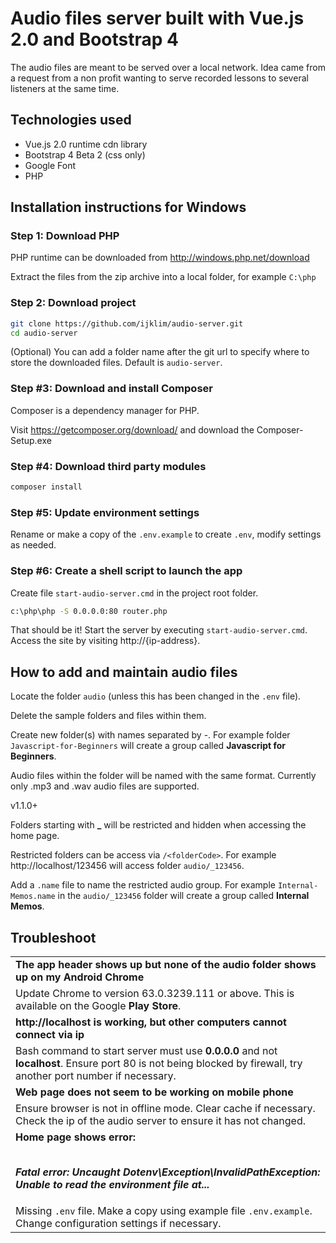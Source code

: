 # Audio files server built with Vue.js 2.0 and Bootstrap 4

The audio files are meant to be served over a local network. Idea came from a request from a non profit wanting to serve recorded lessons to several listeners at the same time.

## Technologies used

* Vue.js 2.0 runtime cdn library
* Bootstrap 4 Beta 2 (css only)
* Google Font
* PHP

## Installation instructions for Windows

### Step 1: Download PHP

PHP runtime can be downloaded from http://windows.php.net/download

Extract the files from the zip archive into a local folder, for example `C:\php`

### Step 2: Download project

```bash
git clone https://github.com/ijklim/audio-server.git
cd audio-server
```

(Optional) You can add a folder name after the git url to specify where to store the downloaded files. Default is `audio-server`.

### Step #3: Download and install Composer

Composer is a dependency manager for PHP.

Visit https://getcomposer.org/download/ and download the Composer-Setup.exe

### Step #4: Download third party modules

```bash
composer install
```

### Step #5: Update environment settings

Rename or make a copy of the `.env.example` to create `.env`, modify settings as needed.

### Step #6: Create a shell script to launch the app

Create file `start-audio-server.cmd` in the project root folder.

```bash
c:\php\php -S 0.0.0.0:80 router.php
```

That should be it! Start the server by executing `start-audio-server.cmd`. Access the site by visiting http://{ip-address}.

## How to add and maintain audio files

Locate the folder `audio` (unless this has been changed in the `.env` file).

Delete the sample folders and files within them.

Create new folder(s) with names separated by -. For example folder `Javascript-for-Beginners` will create a group called **Javascript for Beginners**.

Audio files within the folder will be named with the same format. Currently only .mp3 and .wav audio files are supported.

v1.1.0+

Folders starting with **_** will be restricted and hidden when accessing the home page.

Restricted folders can be access via `/<folderCode>`. For example http://localhost/123456 will access folder `audio/_123456`.

Add a `.name` file to name the restricted audio group. For example `Internal-Memos.name` in the `audio/_123456` folder will create a group called **Internal Memos**.

## Troubleshoot

<table>

<tbody>
<tr>
  <td>
  <b>The app header shows up but none of the audio folder shows up on my Android Chrome</b>
  </td>
</tr>
</tr>
  <td>
  Update Chrome to version 63.0.3239.111 or above. This is available on the Google <b>Play Store</b>.
  </td>
</tr>

<tr>
  <td>
  <b>http://localhost is working, but other computers cannot connect via ip</b>
  </td>
</tr>
</tr>
  <td>
  Bash command to start server must use <b>0.0.0.0</b> and not <b>localhost</b>. Ensure port 80 is not being blocked by firewall, try another port number if necessary.
  </td>
</tr>

<tr>
  <td>
  <b>Web page does not seem to be working on mobile phone</b>
  </td>
</tr>
</tr>
  <td>
  Ensure browser is not in offline mode. Clear cache if necessary. Check the ip of the audio server to ensure it has not changed.
  </td>
</tr>

<tr>
  <td>
  <b>Home page shows error:

  <br><i>Fatal error: Uncaught Dotenv\Exception\InvalidPathException: Unable to read the environment file at...</i>
  </td></b>
</tr>
</tr>
  <td>
  Missing <code>.env</code> file. Make a copy using example file <code>.env.example</code>. Change configuration settings if necessary.
  </td>
</tr>

</tbody>

</table>
